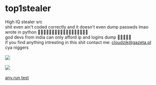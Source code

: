 # top1stealer
High IQ stealer src
<br>
shit even ain't coded correctly and it doesn't even dump passwds lmao
<br>
wrote in python 🤣🤣🤣🤣🤣🤣🤣🤣🤣🤣🤣🤣🤣🤣🤣🤣🤣🤣
<br>
god devs from india can only afford ip and logins dump 🤣🤣🤣🤣🤣
<br>
if you find anything intresting in this shit contact me: cloudzik@gazeta.pl
<br>
cya niggers
<br><br>
<img src="https://media.discordapp.net/attachments/829507168142884874/950122115443593236/rat.png?width=719&height=459">
<br><br>
<img src="https://media.discordapp.net/attachments/829507168142884874/950126216185266186/unknown.png?width=719&height=82">
<br><br>
<a href="https://app.any.run/tasks/fac3aa5f-110d-4b58-8dde-011976baf553">any.run test</a>
